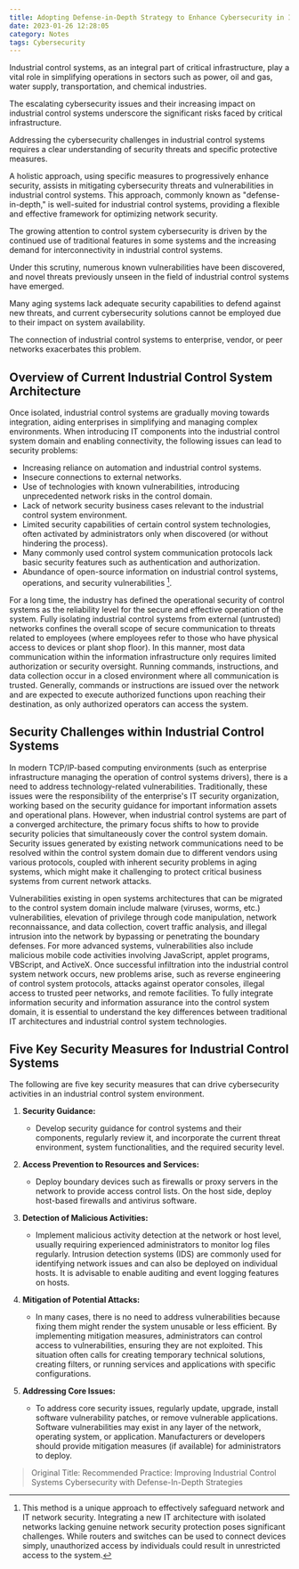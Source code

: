 ```yaml
---
title: Adopting Defense-in-Depth Strategy to Enhance Cybersecurity in Industrial Control Systems
date: 2023-01-26 12:28:05
category: Notes
tags: Cybersecurity
---
```


Industrial control systems, as an integral part of critical infrastructure, play a vital role in simplifying operations in sectors such as power, oil and gas, water supply, transportation, and chemical industries.

<!-- more -->


The escalating cybersecurity issues and their increasing impact on industrial control systems underscore the significant risks faced by critical infrastructure.

Addressing the cybersecurity challenges in industrial control systems requires a clear understanding of security threats and specific protective measures.

A holistic approach, using specific measures to progressively enhance security, assists in mitigating cybersecurity threats and vulnerabilities in industrial control systems. This approach, commonly known as "defense-in-depth," is well-suited for industrial control systems, providing a flexible and effective framework for optimizing network security.

The growing attention to control system cybersecurity is driven by the continued use of traditional features in some systems and the increasing demand for interconnectivity in industrial control systems.

Under this scrutiny, numerous known vulnerabilities have been discovered, and novel threats previously unseen in the field of industrial control systems have emerged.

Many aging systems lack adequate security capabilities to defend against new threats, and current cybersecurity solutions cannot be employed due to their impact on system availability.

The connection of industrial control systems to enterprise, vendor, or peer networks exacerbates this problem.

## Overview of Current Industrial Control System Architecture

Once isolated, industrial control systems are gradually moving towards integration, aiding enterprises in simplifying and managing complex environments. When introducing IT components into the industrial control system domain and enabling connectivity, the following issues can lead to security problems:

- Increasing reliance on automation and industrial control systems.
- Insecure connections to external networks.
- Use of technologies with known vulnerabilities, introducing unprecedented network risks in the control domain.
- Lack of network security business cases relevant to the industrial control system environment.
- Limited security capabilities of certain control system technologies, often activated by administrators only when discovered (or without hindering the process).
- Many commonly used control system communication protocols lack basic security features such as authentication and authorization.
- Abundance of open-source information on industrial control systems, operations, and security vulnerabilities [^1].

[^1]: This method is a unique approach to effectively safeguard network and IT network security. Integrating a new IT architecture with isolated networks lacking genuine network security protection poses significant challenges. While routers and switches can be used to connect devices simply, unauthorized access by individuals could result in unrestricted access to the system.

For a long time, the industry has defined the operational security of control systems as the reliability level for the secure and effective operation of the system. Fully isolating industrial control systems from external (untrusted) networks confines the overall scope of secure communication to threats related to employees (where employees refer to those who have physical access to devices or plant shop floor). In this manner, most data communication within the information infrastructure only requires limited authorization or security oversight. Running commands, instructions, and data collection occur in a closed environment where all communication is trusted. Generally, commands or instructions are issued over the network and are expected to execute authorized functions upon reaching their destination, as only authorized operators can access the system.

## Security Challenges within Industrial Control Systems

In modern TCP/IP-based computing environments (such as enterprise infrastructure managing the operation of control systems drivers), there is a need to address technology-related vulnerabilities. Traditionally, these issues were the responsibility of the enterprise's IT security organization, working based on the security guidance for important information assets and operational plans. However, when industrial control systems are part of a converged architecture, the primary focus shifts to how to provide security policies that simultaneously cover the control system domain. Security issues generated by existing network communications need to be resolved within the control system domain due to different vendors using various protocols, coupled with inherent security problems in aging systems, which might make it challenging to protect critical business systems from current network attacks.

Vulnerabilities existing in open systems architectures that can be migrated to the control system domain include malware (viruses, worms, etc.) vulnerabilities, elevation of privilege through code manipulation, network reconnaissance, and data collection, covert traffic analysis, and illegal intrusion into the network by bypassing or penetrating the boundary defenses. For more advanced systems, vulnerabilities also include malicious mobile code activities involving JavaScript, applet programs, VBScript, and ActiveX. Once successful infiltration into the industrial control system network occurs, new problems arise, such as reverse engineering of control system protocols, attacks against operator consoles, illegal access to trusted peer networks, and remote facilities. To fully integrate information security and information assurance into the control system domain, it is essential to understand the key differences between traditional IT architectures and industrial control system technologies.

## Five Key Security Measures for Industrial Control Systems

The following are five key security measures that can drive cybersecurity activities in an industrial control system environment.

1. **Security Guidance:**
   - Develop security guidance for control systems and their components, regularly review it, and incorporate the current threat environment, system functionalities, and the required security level.

2. **Access Prevention to Resources and Services:**
   - Deploy boundary devices such as firewalls or proxy servers in the network to provide access control lists. On the host side, deploy host-based firewalls and antivirus software.

3. **Detection of Malicious Activities:**
   - Implement malicious activity detection at the network or host level, usually requiring experienced administrators to monitor log files regularly. Intrusion detection systems (IDS) are commonly used for identifying network issues and can also be deployed on individual hosts. It is advisable to enable auditing and event logging features on hosts.

4. **Mitigation of Potential Attacks:**
   - In many cases, there is no need to address vulnerabilities because fixing them might render the system unusable or less efficient. By implementing mitigation measures, administrators can control access to vulnerabilities, ensuring they are not exploited. This situation often calls for creating temporary technical solutions, creating filters, or running services and applications with specific configurations.

5. **Addressing Core Issues:**
   - To address core security issues, regularly update, upgrade, install software vulnerability patches, or remove vulnerable applications. Software vulnerabilities may exist in any layer of the network, operating system, or application. Manufacturers or developers should provide mitigation measures (if available) for administrators to deploy.

> Original Title: Recommended Practice: Improving Industrial Control Systems Cybersecurity with Defense-In-Depth Strategies